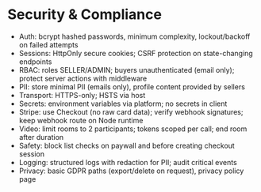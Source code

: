 # Security & Compliance

- Auth: bcrypt hashed passwords, minimum complexity, lockout/backoff on failed attempts
- Sessions: HttpOnly secure cookies; CSRF protection on state-changing endpoints
- RBAC: roles SELLER/ADMIN; buyers unauthenticated (email only); protect server actions with middleware
- PII: store minimal PII (emails only), profile content provided by sellers
- Transport: HTTPS-only; HSTS via host
- Secrets: environment variables via platform; no secrets in client
- Stripe: use Checkout (no raw card data); verify webhook signatures; keep webhook route on Node runtime
- Video: limit rooms to 2 participants; tokens scoped per call; end room after duration
- Safety: block list checks on paywall and before creating checkout session
- Logging: structured logs with redaction for PII; audit critical events
- Privacy: basic GDPR paths (export/delete on request), privacy policy page

